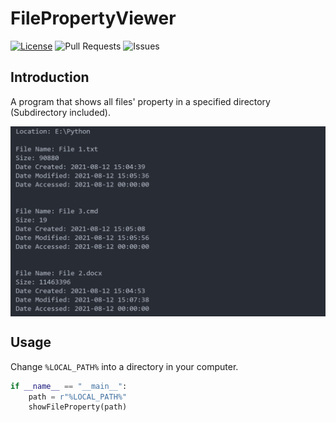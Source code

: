 # FilePropertyViewer
[![License](https://img.shields.io/badge/license-GPLv3-blue?style=for-the-badge)](https://www.gnu.org/licenses/gpl-3.0.html) ![Pull Requests](https://img.shields.io/github/issues-pr-closed/katorlys/FilePropertyViewer?style=for-the-badge) ![Issues](https://img.shields.io/github/issues-closed/katorlys/FilePropertyViewer?style=for-the-badge)

## Introduction
A program that shows all files' property in a specified directory (Subdirectory included).<br>

<img align="center" src="screenshot.PNG"><br>

## Usage
Change `%LOCAL_PATH%` into a directory in your computer.<br>
```python
if __name__ == "__main__":
    path = r"%LOCAL_PATH%"
    showFileProperty(path)
```